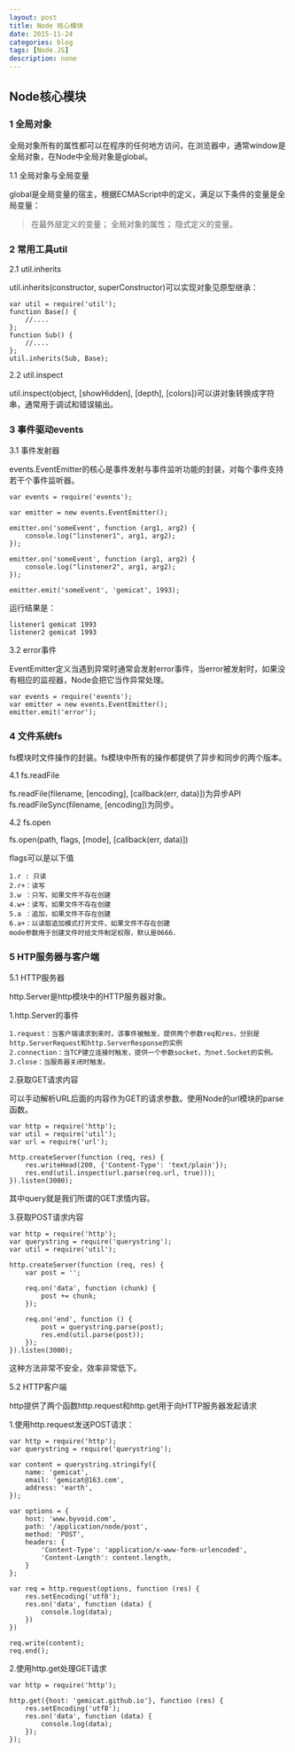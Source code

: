 ```yaml
---
layout: post
title: Node 核心模块
date: 2015-11-24
categories: blog
tags: [Node.JS]
description: none
---
```


## Node核心模块

### 1 全局对象

全局对象所有的属性都可以在程序的任何地方访问，在浏览器中，通常window是全局对象，在Node中全局对象是global。

1.1 全局对象与全局变量

global是全局变量的宿主，根据ECMAScript中的定义，满足以下条件的变量是全局变量：

>在最外层定义的变量；
>全局对象的属性；
>隐式定义的变量。

### 2 常用工具util

2.1 util.inherits

util.inherits(constructor, superConstructor)可以实现对象见原型继承：

    var util = require('util');
    function Base() {
        //....
    };
    function Sub() {
        //....
    };
    util.inherits(Sub, Base);

2.2 util.inspect

util.inspect(object, [showHidden], [depth], [colors])可以讲对象转换成字符串，通常用于调试和错误输出。

### 3 事件驱动events

3.1 事件发射器

events.EventEmitter的核心是事件发射与事件监听功能的封装，对每个事件支持若干个事件监听器。

    var events = require('events');

    var emitter = new events.EventEmitter();

    emitter.on('someEvent', function (arg1, arg2) {
        console.log("linstener1", arg1, arg2);
    });

    emitter.on('someEvent', function (arg1, arg2) {
        console.log("linstener2", arg1, arg2);
    });

    emitter.emit('someEvent', 'gemicat', 1993);

运行结果是：

    listener1 gemicat 1993
    listener2 gemicat 1993

3.2 error事件

EventEmitter定义当遇到异常时通常会发射error事件，当error被发射时，如果没有相应的监视器，Node会把它当作异常处理。

    var events = require('events');
    var emitter = new events.EventEmitter();
    emitter.emit('error');

### 4 文件系统fs

fs模块时文件操作的封装。fs模块中所有的操作都提供了异步和同步的两个版本。

4.1 fs.readFile

fs.readFile(filename, [encoding], [callback(err, data)])为异步API
fs.readFileSync(filename, [encoding])为同步。

4.2 fs.open

fs.open(path, flags, [mode], [callback(err, data)])

flags可以是以下值

    1.r : 只读
    2.r+：读写
    3.w ：只写，如果文件不存在创建
    4.w+：读写，如果文件不存在创建
    5.a ：追加，如果文件不存在创建
    6.a+：以读取追加模式打开文件，如果文件不存在创建
    mode参数用于创建文件时给文件制定权限，默认是0666.

### 5 HTP服务器与客户端

5.1 HTTP服务器

http.Server是http模块中的HTTP服务器对象。

1.http.Server的事件

    1.request：当客户端请求到来时，该事件被触发，提供两个参数req和res，分别是http.ServerRequest和http.ServerResponse的实例
    2.connection：当TCP建立连接时触发，提供一个参数socket，为net.Socket的实例。
    3.close：当服务器关闭时触发。

2.获取GET请求内容

可以手动解析URL后面的内容作为GET的请求参数。使用Node的url模块的parse函数。

    var http = require('http');
    var util = require('util');
    var url = require('url');
    
    http.createServer(function (req, res) {
        res.writeHead(200, {'Content-Type': 'text/plain'});
        res.end(util.inspect(url.parse(req.url, true)));
    }).listen(3000);

其中query就是我们所谓的GET求情内容。

3.获取POST请求内容

    var http = require('http');
    var querystring = require('querystring');
    var util = require('util');

    http.createServer(function (req, res) {
        var post = '';

        req.on('data', function (chunk) {
            post += chunk;
        });

        req.on('end', function () {
            post = querystring.parse(post);
            res.end(util.parse(post));
        });
    }).listen(3000);

这种方法非常不安全，效率非常低下。

5.2 HTTP客户端

http提供了两个函数http.request和http.get用于向HTTP服务器发起请求

1.使用http.request发送POST请求：

    var http = require('http');
    var querystring = require('querystring');

    var content = querystring.stringify({
        name: 'gemicat',
        email: 'gemicat@163.com',
        address: 'earth',
    });

    var options = {
        host: 'www.byvoid.com',
        path: '/application/node/post',
        method: 'POST',
        headers: {
            'Content-Type': 'application/x-www-form-urlencoded',
            'Content-Length': content.length,
        }
    };

    var req = http.request(options, function (res) {
        res.setEncoding('utf8');
        res.on('data', function (data) {
            console.log(data);
        })
    })

    req.write(content);
    req.end();

2.使用http.get处理GET请求

    var http = require('http');

    http.get({host: 'gemicat.github.io'}, function (res) {
        res.setEncoding('utf8');
        res.on('data', function (data) {
            console.log(data);
        });
    });




